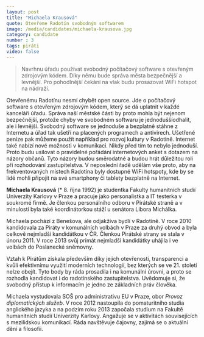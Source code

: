 ```yaml
---
layout: post
title: "Michaela Krausová"
quote: Otevřeme Radotín svobodným softwarem
image: /media/candidates/michaela-krausova.jpg
category: candidate
number : 3
tags: piráti
video: false
---
```


> Navrhnu úřadu používat svobodný počítačový software s otevřeným
zdrojovým kódem. Díky němu bude správa města bezpečnější a levnější. Pro
pohodlnější čekání na vlak budu prosazovat WiFi hotspot na nádraží.

Otevřenému Radotínu nesmí chybět open source. Jde o počítačový software s otevřeným
zdrojovým kódem, který se dá uplatnit v každé kanceláři úřadu. Správa naší městské části by
proto mohla být nejenom bezpečnější, protože chyby ve svobodném softwaru je jednoduššíodhalit, ale i levnější. Svobodný software se jednoduše a bezplatně stáhne z Internetu a úřad
tak ušetří na placených programech a antivirech. Ušetřené peníze pak můžeme použít
například pro rozvoj kultury v Radotíně.
Internet také nabízí nové možnosti v komunikaci. Nikdy před tím to nebylo jednoduší. Proto
budu usilovat o pravidelné pořádání internetových anket s dotazem na názory občanů. Tyto
názory budou směrodatné a budou hrát důležitou roli při rozhodování zastupitelstva.
V neposlední řadě udělám vše proto, aby na frekventovaných místech Radotína byly
dostupné WiFi hotspoty, kde by se lidé mohli připojit na své smartphony či tablety bezplatně
na Internet.

**Michaela Krausová** (* 8. října 1992) je studentka Fakulty humanitních studií Univerzity Karlovy v Praze a pracuje jako personalistka a IT testerka v soukromé firmě. Je členkou personálního odboru v Pirátské straně a v minulosti byla také koordinátorkou stáží u senátora Libora Michálka. 

Michaela pochází z Benešova, ale odjakživa bydlí v Radotíně. V roce 2010 kandidovala za Piráty v komunálních volbách v Praze za druhý obvod a byla celkově nejmladší kandidátkou v ČR. Členkou Pirátské strany se stala v únoru 2011. V roce 2013 svůj primát nejmladší kandidátky uhájila i ve volbách do Poslanecké sněmovny.

Vztah k Pirátům získala především díky jejich otevřenosti, transparenci a kvůli efektivnímu využití moderních technologií, bez kterých se ve 21. století nelze obejít. Tyto body by ráda prosadila i na komunální úrovni, a proto se rozhodla kandidovat i do radotínského zastupitelstva. Uvědomuje si, že svobodný přístup k informacím je jedno ze základních práv člověka.

Michaela vystudovala SOŠ pro administrativu EU v Praze, obor *Provoz diplomatických služeb*. V roce 2012 nastoupila do pomaturitního studia anglického jazyka a na podzim roku 2013 započala studium na Fakultě humanitních studií Univerzity Karlovy. Angažuje se v aktivitách souvisejících s mezilidskou komunikací. Ráda navštěvuje čajovny, zajímá se o aktuální dění a filosofii. 
